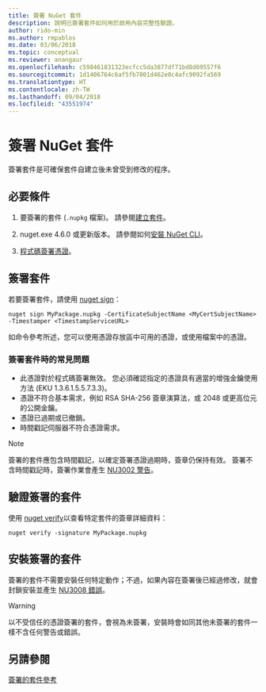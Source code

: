 ```yaml
---
title: 簽署 NuGet 套件
description: 說明已簽署套件如何用於啟用內容完整性驗證。
author: rido-min
ms.author: rmpablos
ms.date: 03/06/2018
ms.topic: conceptual
ms.reviewer: anangaur
ms.openlocfilehash: c598461831323ecfcc5da3877df71bd8d69557f6
ms.sourcegitcommit: 1d1406764c6af5fb7801d462e0c4afc9092fa569
ms.translationtype: HT
ms.contentlocale: zh-TW
ms.lasthandoff: 09/04/2018
ms.locfileid: "43551974"
---
```

# <a name="signing-nuget-packages"></a>簽署 NuGet 套件

簽署套件是可確保套件自建立後未曾受到修改的程序。

## <a name="prerequisites"></a>必要條件

1. 要簽署的套件 (`.nupkg` 檔案)。 請參閱[建立套件](creating-a-package.md)。

1. nuget.exe 4.6.0 或更新版本。 請參閱如何[安裝 NuGet CLI](../install-nuget-client-tools.md#nugetexe-cli)。

1. [程式碼簽署憑證](../reference/signed-packages-reference.md#get-a-code-signing-certificate)。

## <a name="sign-a-package"></a>簽署套件

若要簽署套件，請使用 [nuget sign](../tools/cli-ref-sign.md)：

```cli
nuget sign MyPackage.nupkg -CertificateSubjectName <MyCertSubjectName> -Timestamper <TimestampServiceURL>
```

如命令參考所述，您可以使用憑證存放區中可用的憑證，或使用檔案中的憑證。

### <a name="common-problems-when-signing-a-package"></a>簽署套件時的常見問題

- 此憑證對於程式碼簽署無效。 您必須確認指定的憑證具有適當的增強金鑰使用方法 (EKU 1.3.6.1.5.5.7.3.3)。
- 憑證不符合基本需求，例如 RSA SHA-256 簽章演算法，或 2048 或更高位元的公開金鑰。
- 憑證已過期或已撤銷。
- 時間戳記伺服器不符合憑證需求。

> [!Note]
> 簽署的套件應包含時間戳記，以確定簽署憑證過期時，簽章仍保持有效。 簽署不含時間戳記時，簽署作業會產生 [NU3002 警告](../reference/errors-and-warnings/NU3002.md)。

## <a name="verify-a-signed-package"></a>驗證簽署的套件

使用 [nuget verify](../tools/cli-ref-verify.md)以查看特定套件的簽章詳細資料：

```cli
nuget verify -signature MyPackage.nupkg
```

## <a name="install-a-signed-package"></a>安裝簽署的套件

簽署的套件不需要安裝任何特定動作；不過，如果內容在簽署後已經過修改，就會封鎖安裝並產生 [NU3008 錯誤](../reference/errors-and-warnings/NU3008.md)。

> [!Warning]
> 以不受信任的憑證簽署的套件，會視為未簽署，安裝時會如同其他未簽署的套件一樣不含任何警告或錯誤。

## <a name="see-also"></a>另請參閱

[簽署的套件參考](../reference/Signed-Packages-Reference.md)
